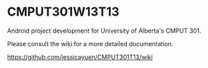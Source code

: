 CMPUT301W13T13
===========

Android project development for University of Alberta's CMPUT 301.

Please consult the wiki for a more detailed documentation.

https://github.com/jessicayuen/CMPUT301T13/wiki
